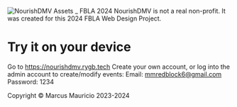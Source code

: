 ![NourishDMV Assets _ FBLA 2024](https://github.com/Redblock6YT/NourishDMV/assets/37982990/00a4a589-d0b1-4bd2-b142-3cfd9551c478)
NourishDMV is not a real non-profit. It was created for this 2024 FBLA Web Design Project.

# Try it on your device
Go to https://nourishdmv.rygb.tech
Create your own account, or log into the admin account to create/modify events:
Email: mmredblock6@gmail.com
Password: 1234

Copyright © Marcus Mauricio 2023-2024
